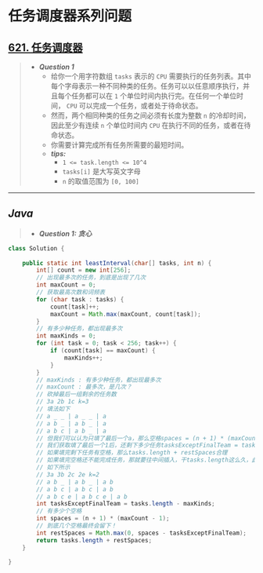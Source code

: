 # 任务调度器系列问题

## [621. 任务调度器](https://leetcode.cn/problems/task-scheduler/)

> - ***Question 1***
>   - 给你一个用字符数组 `tasks` 表示的 `CPU` 需要执行的任务列表。其中每个字母表示一种不同种类的任务。任务可以以任意顺序执行，并且每个任务都可以在 `1` 个单位时间内执行完。在任何一个单位时间， `CPU` 可以完成一个任务，或者处于待命状态。
>   - 然而，两个相同种类的任务之间必须有长度为整数 `n` 的冷却时间，因此至少有连续 `n` 个单位时间内 `CPU` 在执行不同的任务，或者在待命状态。
>   - 你需要计算完成所有任务所需要的最短时间。
>   - ***tips:***
>     - `1 <= task.length <= 10^4`
>     - `tasks[i]` 是大写英文字母
>     - `n` 的取值范围为 `[0, 100]`

---

## *Java*

> - ***Question 1: 贪心***

```java
class Solution {
    
    public static int leastInterval(char[] tasks, int n) {
        int[] count = new int[256];
        // 出现最多次的任务，到底是出现了几次
        int maxCount = 0;
        // 获取最高次数和词频表
        for (char task : tasks) {
            count[task]++;
            maxCount = Math.max(maxCount, count[task]);
        }
        // 有多少种任务，都出现最多次
        int maxKinds = 0;
        for (int task = 0; task < 256; task++) {
            if (count[task] == maxCount) {
                maxKinds++;
            }
        }
        // maxKinds : 有多少种任务，都出现最多次
        // maxCount : 最多次，是几次？
        // 砍掉最后一组剩余的任务数
        // 3a 2b 1c k=3
        // 填法如下
        // a _ _ | a _ _ | a
        // a b _ | a b _ | a
        // a b c | a b _ | a
        // 但我们可以认为只填了最后一个a，那么空格spaces = (n + 1) * (maxCount - 1)
        // 我们获取填了最后一个1后，还剩下多少任务tasksExceptFinalTeam = tasks.length - maxKinds
        // 如果填完剩下任务有空格，那么tasks.length + restSpaces合理
        // 如果填完空格还不能完成任务，那就要往中间插入，干tasks.length这么久，此时restSpaces为0，不影响结果
        // 如下所示
        // 3a 3b 2c 2e k=2
        // a b _ | a b _ | a b
        // a b c | a b c | a b
        // a b c e | a b c e | a b
        int tasksExceptFinalTeam = tasks.length - maxKinds;
        // 有多少个空格
        int spaces = (n + 1) * (maxCount - 1);
        // 到底几个空格最终会留下！
        int restSpaces = Math.max(0, spaces - tasksExceptFinalTeam);
        return tasks.length + restSpaces;
    }
    
}
```
